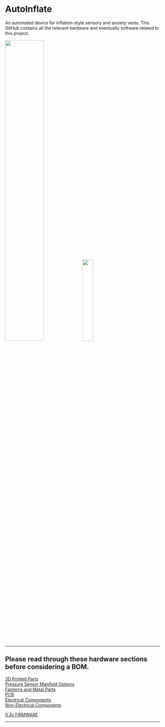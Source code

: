 # AutoInflate
An automated device for inflation-style sensory and anxiety vests. This GitHub contains all the relevant hardware and eventually software related to this project. 


<img src="https://github.com/MagicPhase/AutoInflate/assets/104283546/65a4d1e6-a91f-4fd5-a99b-7d0dce51ac94" width=50% height=50%><img src="https://github.com/MagicPhase/AutoInflate/assets/104283546/2f989320-6cb5-492f-a566-7002870dfd12" width=26% height=26%>

---

## Please read through these hardware sections before considering a BOM.

[3D Printed Parts](https://github.com/MagicPhase/AutoInflate/blob/main/Materials.md#-3d-printed-parts-)<br>
[Pressure Sensor Manifold Options](https://github.com/MagicPhase/AutoInflate/blob/main/Materials.md#-pressure-sensor-manifold-options-)<br>
[Fasterns and Metal Parts](https://github.com/MagicPhase/AutoInflate/blob/main/Materials.md#-fasterns-and-metal-parts-)<br>
[PCB](https://github.com/MagicPhase/AutoInflate/blob/main/Materials.md#pcb)<br>
[Electrical Components](https://github.com/MagicPhase/AutoInflate/blob/main/Materials.md#electrical-components)<br>
[Non-Electrical Components](https://github.com/MagicPhase/AutoInflate/blob/main/Materials.md#non-electrical-components)<br>

[0.3v FIRMWARE](https://github.com/MagicPhase/AutoInflate/blob/main/FIRMWARE/AUTOINFLATE_0.3V.ino)<br>

---



